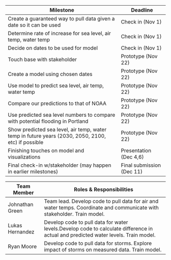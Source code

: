 | Milestone | Deadline |
| ----------- | ----------- |
| Create a guaranteed way to pull data given a date so it can be used | Check in (Nov 1) |
| Determine rate of increase for sea level, air temp, water temp | Check in (Nov 1) |
| Decide on dates to be used for model | Check in (Nov 1) |
| Touch base with stakeholder  | Prototype (Nov 22) |
| Create a model using chosen dates | Prototype (Nov 22) |
| Use model to predict sea level, air temp, water temp | Prototype (Nov 22) |
| Compare our predictions to that of NOAA | Prototype (Nov 22) |
| Use predicted sea level numbers to compare with potential flooding in Portland | Prototype (Nov 22) |
| Show predicted sea level, air temp, water temp in future years (2030, 2050, 2100, etc) if possible  | Prototype (Nov 22) |
| Finishing touches on model and visualizations  | Presentation (Dec 4,6) |
| Final check-in w/stakeholder (may happen in earlier milestones) | Final submission (Dec 11) |

|Team Member|Roles & Responsibilities|
|-----------|------------------------|
|Johnathan Green|Team lead. Develop code to pull data for air and water temps. Coordinate and communicate with stakeholder. Train model.|
|Lukas Hernandez|Develop code to pull data for water levels.Develop code to calculate difference in actual and predicted water levels. Train model.|
|Ryan Moore|Develop code to pull data for storms. Explore impact of storms on measured data. Train model.|
